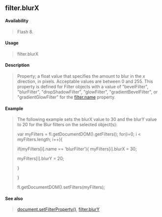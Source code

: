 ## filter.blurX

#### Availability

> Flash 8.

#### Usage

> filter.blurX

#### Description

> Property; a float value that specifies the amount to blur in the *x* direction, in pixels. Acceptable values are between 0 and 255. This property is defined for Filter objects with a value of "bevelFilter", "blurFilter", "dropShadowFilter", "glowFilter", "gradientBevelFilter", or "gradientGlowFilter" for the [filter.name](#_bookmark440) property.

#### Example

> The following example sets the blurX value to 30 and the blurY value to 20 for the Blur filters on the selected object(s):
>
> var myFilters = fl.getDocumentDOM().getFilters(); for(i=0; i \< myFilters.length; i++){
>
> if(myFilters\[i\].name == 'blurFilter'){ myFilters\[i\].blurX = 30;
>
> myFilters\[i\].blurY = 20;
>
> }
>
> }
>
> fl.getDocumentDOM().setFilters(myFilters);

#### See also

> [document.setFilterProperty()](#_bookmark289), [filter.blurY](#filter.blurY)

<span id="filter.blurY" class="anchor"></span>

